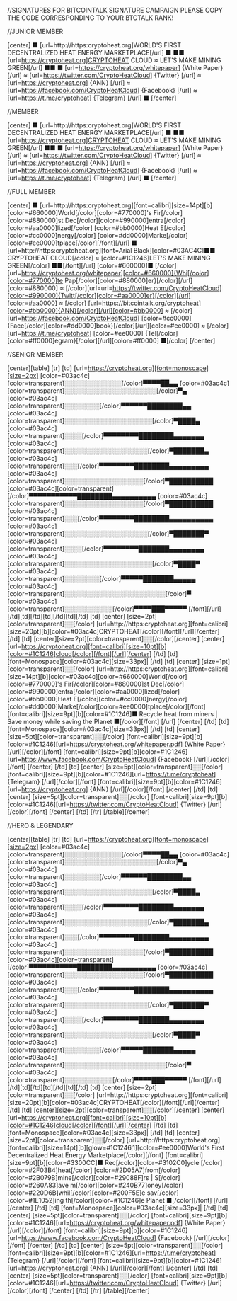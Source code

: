 //SIGNATURES FOR BITCOINTALK SIGNATURE CAMPAIGN PLEASE COPY THE CODE CORRESPONDING TO YOUR BTCTALK RANK!

//JUNIOR MEMBER

[center]
■   [url=http://https:cryptoheat.org]WORLD'S FIRST DECENTRALIZED HEAT ENERGY MARKETPLACE[/url]   ■
■■   [url=https://cryptoheat.org]CRYPTOHEAT CLOUD  ≈  LET'S MAKE MINING GREEN[/url]   ■■
■ [url=https://cryptoheat.org/whitepaper] {White Paper} [/url] ≈ [url=https://twitter.com/CryptoHeatCloud] {Twitter} [/url] ≈ [url=https://cryptoheat.org] {ANN} [/url] ≈ [url=https://facebook.com/CryptoHeatCloud] {Facebook} [/url] ≈ [url=https://t.me/cryptoheat] {Telegram} [/url] ■
[/center]


//MEMBER

[center]
■   [url=http://https:cryptoheat.org]WORLD'S FIRST DECENTRALIZED HEAT ENERGY MARKETPLACE[/url]   ■
■■   [url=https://cryptoheat.org]CRYPTOHEAT CLOUD  ≈  LET'S MAKE MINING GREEN[/url]   ■■
■ [url=https://cryptoheat.org/whitepaper] {White Paper} [/url] ≈ [url=https://twitter.com/CryptoHeatCloud] {Twitter} [/url] ≈ [url=https://cryptoheat.org] {ANN} [/url] ≈ [url=https://facebook.com/CryptoHeatCloud] {Facebook} [/url] ≈ [url=https://t.me/cryptoheat] {Telegram} [/url] ■
[/center]


//FULL MEMBER

[center]
■    [url=http://https:cryptoheat.org][font=calibri][size=14pt][b][color=#660000]World[/color][color=#770000]'s Fir[/color][color=#880000]st Dec[/color][color=#990000]entra[/color][color=#aa0000]lized[/color] [color=#bb0000]Heat E[/color][color=#cc0000]nergy[/color] [color=#dd0000]Marke[/color][color=#ee0000]tplace[/color][/font][/url]     ■
[url=http://https:cryptoheat.org][font=Arial Black][color=#03AC4C]■■   CRYPTOHEAT CLOUD[/color] ≈ [color=#1C1246]LET'S MAKE MINING GREEN[/color]   ■■[/font][/url]
[color=#660000]■ [/color][url=https://cryptoheat.org/whitepaper][color=#660000]{Whi[/color][color=#770000]te Pap[/color][color=#880000]er}[/color][/url][color=#880000] ≈ [/color][url=url=https://twitter.com/CryptoHeatCloud][color=#990000]{Twitt[/color][color=#aa0000]er}[/color][/url][color=#aa0000] ≈ [/color] [url=https://bitcointalk.org/cryptoheat][color=#bb0000]{ANN}[/color][/url][color=#bb0000] ≈ [/color][url=https://facebook.com/CryptoHeatCloud] [color=#cc0000] {Face[/color][color=#dd0000]book}[/color][/url][color=#ee0000] ≈ [/color][url=https://t.me/cryptoheat] [color=#ee0000] {Tel[/color][color=#ff0000]egram}[/color][/url][color=#ff0000] ■[/color]
[/center]


//SENIOR MEMBER

[center][table]
[tr]
[td]
[url=https://cryptoheat.org][font=monoscape][size=2px]
[color=#03ac4c][color=transparent]░░░░░░░░░░░░░[/color]▀▀▀▀██▄▄
[color=#03ac4c][color=transparent]░░░░░░░░░░░░░░░░░░░░░[/color]▀▄
[color=#03ac4c][color=transparent]░░░░░░░░[/color]▀▀▀▀▀▀████████▄▄
[color=#03ac4c][color=transparent]░░░░░░░░░░░░░░░░░░░░[/color]▀████▄
[color=#03ac4c][color=transparent]░░░░[/color]▀▀▀▀▀▀▀▀████████▄▄▄▄▄▄▄
[color=#03ac4c][color=transparent]░░░░░░░░░░░░░░░░░░░[/color]▀███████▄
[color=#03ac4c][color=transparent]░░░[/color]▀▀▀▀▀▀▀▀████████▄▄▄▄▄▄▄▄▄
[color=#03ac4c][color=transparent]░░░░░░░░░░░░░░░░░░[/color]▀██████████
[color=#03ac4c][color=transparent][/color]▀▀▀▀▀▀▀▀▀▀▀████████▄▄▄▄▄▄▄▄▄▄
[color=#03ac4c][color=transparent]░░░░░░░░░░░░░░░░░░[/color]▀██████████
[color=#03ac4c][color=transparent]░░░[/color]▀▀▀▀▀▀▀▀████████▄▄▄▄▄▄▄▄▄▄
[color=#03ac4c][color=transparent]░░░░░░░░░░░░░░░░░░░[/color]▀███████▀
[color=#03ac4c][color=transparent]░░░░[/color]▀▀▀▀▀▀▀▀███████▄▄▄▄▄▄▄▄
[color=#03ac4c][color=transparent]░░░░░░░░░░░░░░░░░░░░[/color]▀████▀
[color=#03ac4c][color=transparent]░░░░░░░░[/color]▀▀▀▀▀███████▄▄▄▄▄
[color=#03ac4c][color=transparent]░░░░░░░░░░░░░░░░░░░░░░░[/color]▀
[color=#03ac4c][color=transparent]░░░░░░░░░░░[/color]▀▀▀▀███▀▀▀▀▀
[/font][/url]
[/td][td][/td][td][/td][td][/td]
[td]
[center]
[size=2pt][color=transparent]░░[/color]
[url=http://https:cryptoheat.org][font=calibri][size=20pt][b][color=#03ac4c]CRYPTOHEAT[/color][/font][/url][/center]
[/td]
[td]
[center][size=2pt][color=transparent]░░[/color][/center]
[center][url=https://cryptoheat.org][font=calibri][size=10pt][b][color=#1C1246]cloud[/color][/font][/url][/center]
[/td]
[td]
[font=Monospace][color=#03ac4c][size=33px]|
[/td]
[td]
[center]
[size=1pt][color=transparent]░░[/color]
[url=http://https:cryptoheat.org][font=calibri][size=14pt][b][color=#03ac4c][color=#660000]World[/color][color=#770000]'s Fir[/color][color=#880000]st Dec[/color][color=#990000]entra[/color][color=#aa0000]lized[/color] [color=#bb0000]Heat E[/color][color=#cc0000]nergy[/color] [color=#dd0000]Marke[/color][color=#ee0000]tplace[/color][/font]
[font=calibri][size=9pt][b][color=#1C1246]■ Recycle heat from miners | Save money while saving the Planet ■[/color][/font]
[/url]
[/center]
[/td]
[td]
[font=Monospace][color=#03ac4c][size=33px]|
[/td]
[td]
[center]
[size=5pt][color=transparent]░░[/color]
[font=calibri][size=9pt][b][color=#1C1246][url=https://cryptoheat.org/whitepaper.pdf] {White Paper} [/url][/color][/font]
[font=calibri][size=9pt][b][color=#1C1246][url=https://www.facebook.com/CryptoHeatCloud] {Facebook} [/url][/color][/font]
[/center]
[/td]
[td]
[center]
[size=5pt][color=transparent]░░[/color]
[font=calibri][size=9pt][b][color=#1C1246][url=https://t.me/cryptoheat] {Telegram} [/url][/color][/font]
[font=calibri][size=9pt][b][color=#1C1246][url=https://cryptoheat.org] {ANN} [/url][/color][/font]
[/center]
[/td]
[td]
[center]
[size=5pt][color=transparent]░░[/color]
[font=calibri][size=9pt][b][color=#1C1246][url=https://twitter.com/CryptoHeatCloud] {Twitter} [/url][/color][/font]
[/center]
[/td]
[/tr]
[/table][/center]


//HERO & LEGENDARY

[center][table]
[tr]
[td]
[url=https://cryptoheat.org][font=monoscape][size=2px]
[color=#03ac4c][color=transparent]░░░░░░░░░░░░░[/color]▀▀▀▀██▄▄
[color=#03ac4c][color=transparent]░░░░░░░░░░░░░░░░░░░░░[/color]▀▄
[color=#03ac4c][color=transparent]░░░░░░░░[/color]▀▀▀▀▀▀████████▄▄
[color=#03ac4c][color=transparent]░░░░░░░░░░░░░░░░░░░░[/color]▀████▄
[color=#03ac4c][color=transparent]░░░░[/color]▀▀▀▀▀▀▀▀████████▄▄▄▄▄▄▄
[color=#03ac4c][color=transparent]░░░░░░░░░░░░░░░░░░░[/color]▀███████▄
[color=#03ac4c][color=transparent]░░░[/color]▀▀▀▀▀▀▀▀████████▄▄▄▄▄▄▄▄▄
[color=#03ac4c][color=transparent]░░░░░░░░░░░░░░░░░░[/color]▀██████████
[color=#03ac4c][color=transparent][/color]▀▀▀▀▀▀▀▀▀▀▀████████▄▄▄▄▄▄▄▄▄▄
[color=#03ac4c][color=transparent]░░░░░░░░░░░░░░░░░░[/color]▀██████████
[color=#03ac4c][color=transparent]░░░[/color]▀▀▀▀▀▀▀▀████████▄▄▄▄▄▄▄▄▄▄
[color=#03ac4c][color=transparent]░░░░░░░░░░░░░░░░░░░[/color]▀███████▀
[color=#03ac4c][color=transparent]░░░░[/color]▀▀▀▀▀▀▀▀███████▄▄▄▄▄▄▄▄
[color=#03ac4c][color=transparent]░░░░░░░░░░░░░░░░░░░░[/color]▀████▀
[color=#03ac4c][color=transparent]░░░░░░░░[/color]▀▀▀▀▀███████▄▄▄▄▄
[color=#03ac4c][color=transparent]░░░░░░░░░░░░░░░░░░░░░░░[/color]▀
[color=#03ac4c][color=transparent]░░░░░░░░░░░[/color]▀▀▀▀███▀▀▀▀▀
[/font][/url]
[/td][td][/td][td][/td][td][/td]
[td]
[center]
[size=2pt][color=transparent]░░[/color]
[url=http://https:cryptoheat.org][font=calibri][size=20pt][b][color=#03ac4c]CRYPTOHEAT[/color][/font][/url][/center]
[/td]
[td]
[center][size=2pt][color=transparent]░░[/color][/center]
[center][url=https://cryptoheat.org][font=calibri][size=10pt][b][color=#1C1246]cloud[/color][/font][/url][/center]
[/td]
[td]
[font=Monospace][color=#03ac4c][size=33px]|
[/td]
[td]
[center]
[size=2pt][color=transparent]░░[/color]
[url=http://https:cryptoheat.org][font=calibri][size=14pt][b][glow=#1C1246,1][color=#ee0000]World's First Decentralized Heat Energy Marketplace[/color][/font]
[font=calibri][size=9pt][b][color=#3300CC]■ Rec[/color][color=#3102C0]ycle [/color][color=#2F03B4]heat[/color] [color=#2D05A7]from[/color] [color=#2B079B]mine[/color][color=#29088F]rs | S[/color][color=#260A83]ave m[/color][color=#240B77]oney[/color] [color=#220D6B]whil[/color][color=#200F5E]e sav[/color][color=#1E1052]ing th[/color][color=#1C1246]e Planet ■[/color][/font]
[/url]
[/center]
[/td]
[td]
[font=Monospace][color=#03ac4c][size=33px]|
[/td]
[td]
[center]
[size=5pt][color=transparent]░░[/color]
[font=calibri][size=9pt][b][color=#1C1246][url=https://cryptoheat.org/whitepaper.pdf] {White Paper} [/url][/color][/font]
[font=calibri][size=9pt][b][color=#1C1246][url=https://www.facebook.com/CryptoHeatCloud] {Facebook} [/url][/color][/font]
[/center]
[/td]
[td]
[center]
[size=5pt][color=transparent]░░[/color]
[font=calibri][size=9pt][b][color=#1C1246][url=https://t.me/cryptoheat] {Telegram} [/url][/color][/font]
[font=calibri][size=9pt][b][color=#1C1246][url=https://cryptoheat.org] {ANN} [/url][/color][/font]
[/center]
[/td]
[td]
[center]
[size=5pt][color=transparent]░░[/color]
[font=calibri][size=9pt][b][color=#1C1246][url=https://twitter.com/CryptoHeatCloud] {Twitter} [/url][/color][/font]
[/center]
[/td]
[/tr]
[/table][/center]
